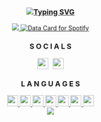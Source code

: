<div align="center" id="header">
    <h3>
        <a href="https://bio.F5ve.lol/?utm_source=github&utm_medium=profile&utm_campaign=profile_readme">
            <img src="https://readme-typing-svg.demolab.com?font=Varela+Round+&pause=1000&color=36E5F7&random=false&width=435&lines=Developer;Graphics+Designer;HTML+React+Next.js" alt="Typing SVG" />
        </a>
    </h3>
</div>

<div align="center" id="socials">
    <a href="[![Discord Presence]]">
        <img src="https://lanyard.cnrad.dev/api/980236388437995540?borderRadius=5px&amp;idleMessage=not%20up%20to%20anything&amp;bg=a&amp;animated=true&amp;showDisplayName=true"/>
    </a>
     <a href="https://data-card-for-spotify.herokuapp.com/card?user_id=313wf55jijfqrydnmsrviu6cyhbu">
  <img src="https://data-card-for-spotify.herokuapp.com/api/card?user_id=313wf55jijfqrydnmsrviu6cyhbu&show_border=true&hide_title=1&limit=3" alt="Data Card for Spotify">
    </a>
    <h3>
        S O C I A L S
    </h3>
    <div style="display: flex; justify-content: center; gap: 10px; align-items: center;">
        <a href="https://links.F5ve.lol/discord">
            <img src="https://skillicons.dev/icons?i=discord&theme=dark" height="25" width="25"/>
        </a>
        <a href="https://links.F5ve.lol/telegram">
            <img src="https://cdn-icons-png.flaticon.com/512/2504/2504941.png" height="25" width="25"/>
        </a>
    </div>
</div>

<div align="center" id="languages">
    <h3>
        L A N G U A G E S
    </h3>
    <a href="https://learn.microsoft.com/dotnet/csharp">
        <img src="https://skillicons.dev/icons?i=cs&theme=dark" height="25" width="25">
    </a>
    <a href="https://www.w3.org/css">
        <img src="https://skillicons.dev/icons?i=css&theme=dark" height="25" width="25">
    </a>
    <a href="https://www.w3.org/html">
        <img src="https://skillicons.dev/icons?i=html&theme=dark" height="25" width="25">
    </a>
    <a href="https://developer.mozilla.org/JavaScript">
        <img src="https://skillicons.dev/icons?i=js&theme=dark" height="25" width="25">
    </a>
    <a href="https://mongodb.com/">
        <img src="https://skillicons.dev/icons?i=mongodb&theme=dark" height="25" width="25">
    </a>
    <a href="https://mysql.com">
        <img src="https://skillicons.dev/icons?i=mysql&theme=dark" height="25" width="25">
    </a>
    <a href="https://python.org">
        <img src="https://skillicons.dev/icons?i=py&theme=dark" height="25" width="25">
    </a>
</div>

<div align="center" id="stats">
    <a href="https://F5ve.lol/?utm_source=github&utm_medium=profile&utm_campaign=profile_readme">
        <img src="https://github-readme-stats.vercel.app/api?username=1337Syntax&count_private=true&show_icons=true&theme=transparent&hide_border=true&hide_title=true&text_color=36BCF7FF&icon_color=05d6f2&ring_color=05d6f2"/>
    </a>
</div>

